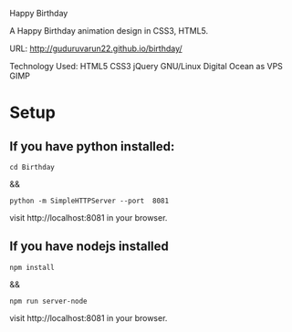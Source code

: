 Happy Birthday

A Happy Birthday animation design in CSS3, HTML5.

URL: http://guduruvarun22.github.io/birthday/

Technology Used: HTML5 CSS3 jQuery  GNU/Linux Digital Ocean as VPS GIMP

# Setup

## If you have python installed:
```
cd Birthday
```

&& 

```
python -m SimpleHTTPServer --port  8081
```

visit http://localhost:8081 in your browser.

## If you have nodejs installed
```
npm install
```
&&

```
npm run server-node
```
visit http://localhost:8081 in your browser.


